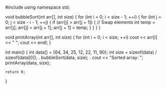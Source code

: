 #include <iostream>
using namespace std;

void bubbleSort(int arr[], int size) {
    for (int i = 0; i < size - 1; ++i) {
        for (int j = 0; j < size - i - 1; ++j) {
            if (arr[j] > arr[j + 1]) {
                // Swap elements
                int temp = arr[j];
                arr[j] = arr[j + 1];
                arr[j + 1] = temp;
            }
        }
    }
}

void printArray(int arr[], int size) {
    for (int i = 0; i < size; ++i)
        cout << arr[i] << " ";
    cout << endl;
}

int main() {
    int data[] = {64, 34, 25, 12, 22, 11, 90};
    int size = sizeof(data) / sizeof(data[0]);
.
    bubbleSort(data, size);
.
    cout << "Sorted array: ";
    printArray(data, size);

    return 0;
}
